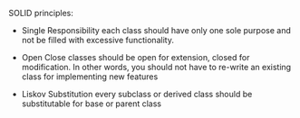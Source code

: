 SOLID principles:

- Single Responsibility 
	each class should have only one sole purpose and not be filled with
	excessive functionality.

- Open Close 
	classes should be open for extension,
	closed for modification. 
	In other words, you should not have to re-write an existing class for implementing new features

- Liskov Substitution
	every subclass or derived class should be substitutable for base or parent class
